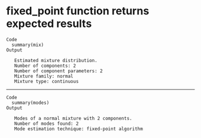 # fixed_point function returns expected results

    Code
      summary(mix)
    Output
      
       Estimated mixture distribution.
       Number of components: 2
       Number of component parameters: 2
       Mixture family: normal
       Mixture type: continuous

---

    Code
      summary(modes)
    Output
      
       Modes of a normal mixture with 2 components.
       Number of modes found: 2
       Mode estimation technique: fixed-point algorithm

